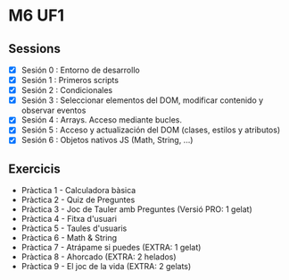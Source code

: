 # M6 UF1
## Sessions
- [x] Sesión 0 : Entorno de desarrollo
- [x] Sesión 1 : Primeros scripts
- [x] Sesión 2 : Condicionales
- [x] Sesión 3 : Seleccionar elementos del DOM, modificar contenido y observar eventos
- [x] Sesión 4 : Arrays. Acceso mediante bucles.
- [x] Sesión 5 : Acceso y actualización del DOM (clases, estilos y atributos)
- [x] Sesión 6 : Objetos nativos JS (Math, String, ...)

## Exercicis
  - Pràctica 1 - Calculadora bàsica
  - Pràctica 2 - Quiz de Preguntes
  - Pràctica 3 - Joc de Tauler amb Preguntes (Versió PRO: 1 gelat)
  - Pràctica 4 - Fitxa d'usuari
  - Pràctica 5 - Taules d'usuaris
  - Pràctica 6 - Math & String
  - Pràctica 7 - Atrápame si puedes (EXTRA: 1 gelat)
  - Pràctica 8 - Ahorcado (EXTRA: 2 helados)
  - Pràctica 9 - El joc de la vida (EXTRA: 2 gelats)
